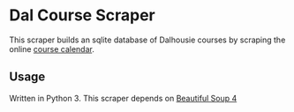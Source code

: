 Dal Course Scraper
==================

This scraper builds an sqlite database of Dalhousie courses by scraping
the online [course calendar](https://dalonline.dal.ca/PROD/fysktime.P_DisplaySchedule).

Usage
-----
Written in Python 3. This scraper depends on [Beautiful Soup 4](http://www.crummy.com/software/BeautifulSoup/)
